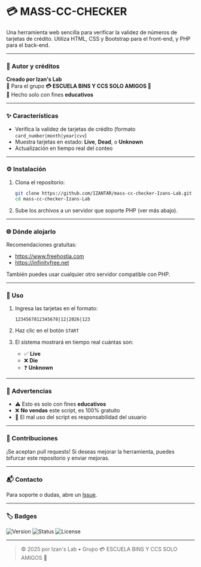 # 💳 MASS-CC-CHECKER

Una herramienta web sencilla para verificar la validez de números de tarjetas de crédito. Utiliza HTML, CSS y Bootstrap para el front-end, y PHP para el back-end.

---

### 🪪 Autor y créditos
**Creado por Izan's Lab**  
🔸 Para el grupo **💳 ESCUELA BINS Y CCS SOLO AMIGOS 💸**  
🔸 Hecho solo con fines **educativos**

---

### ✨ Características
- Verifica la validez de tarjetas de crédito (formato `card_number|month|year|cvv`)
- Muestra tarjetas en estado: **Live**, **Dead**, o **Unknown**
- Actualización en tiempo real del conteo

---

### ⚙️ Instalación

1. Clona el repositorio:
   ```bash
   git clone https://github.com/IZANTAR/mass-cc-checker-Izans-Lab.git
   cd mass-cc-checker-Izans-Lab
   ```

2. Sube los archivos a un servidor que soporte PHP (ver más abajo).

---

### 🌐 Dónde alojarlo
Recomendaciones gratuitas:

- https://www.freehostia.com
- https://infinityfree.net

También puedes usar cualquier otro servidor compatible con PHP.

---

### 🧠 Uso

1. Ingresa las tarjetas en el formato:  
   ```
   1234567812345678|12|2026|123
   ```

2. Haz clic en el botón `START`

3. El sistema mostrará en tiempo real cuántas son:
   - ✅ **Live**
   - ❌ **Die**
   - ❓ **Unknown**

---

### 🧷 Advertencias

- ⚠️ Esto es solo con fines **educativos**
- ❌ **No vendas** este script, es 100% gratuito
- 🛑 El mal uso del script es responsabilidad del usuario

---

### 🤝 Contribuciones

¡Se aceptan pull requests! Si deseas mejorar la herramienta, puedes bifurcar este repositorio y enviar mejoras.

---

### 📬 Contacto

Para soporte o dudas, abre un [Issue](https://github.com/IZANTAR/mass-cc-checker-Izans-Lab/issues).

---

### 🏷️ Badges

![Version](https://img.shields.io/badge/version-2025-blue)
![Status](https://img.shields.io/badge/status-active-brightgreen)
![License](https://img.shields.io/badge/license-free-lightgrey)

---

> © 2025 por Izan's Lab • Grupo 💳 ESCUELA BINS Y CCS SOLO AMIGOS 💸

